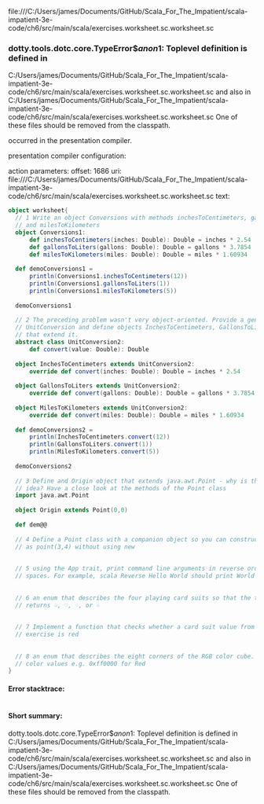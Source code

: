 file:///C:/Users/james/Documents/GitHub/Scala_For_The_Impatient/scala-impatient-3e-code/ch6/src/main/scala/exercises.worksheet.sc.worksheet.sc
### dotty.tools.dotc.core.TypeError$$anon$1: Toplevel definition <error> is defined in
  C:/Users/james/Documents/GitHub/Scala_For_The_Impatient/scala-impatient-3e-code/ch6/src/main/scala/exercises.worksheet.sc.worksheet.sc
and also in
  C:/Users/james/Documents/GitHub/Scala_For_The_Impatient/scala-impatient-3e-code/ch6/src/main/scala/exercises.worksheet.sc.worksheet.sc
One of these files should be removed from the classpath.

occurred in the presentation compiler.

presentation compiler configuration:


action parameters:
offset: 1686
uri: file:///C:/Users/james/Documents/GitHub/Scala_For_The_Impatient/scala-impatient-3e-code/ch6/src/main/scala/exercises.worksheet.sc.worksheet.sc
text:
```scala
object worksheet{
  // 1 Write an object Conversions with methods inchesToCentimeters, gallonsToLiters,
  // and milesToKilometers
  object Conversions1:
      def inchesToCentimeters(inches: Double): Double = inches * 2.54
      def gallonsToLiters(gallons: Double): Double = gallons * 3.7854
      def milesToKilometers(miles: Double): Double = miles * 1.60934
  
  def demoConversions1 =
      println(Conversions1.inchesToCentimeters(12))
      println(Conversions1.gallonsToLiters(1))
      println(Conversions1.milesToKilometers(5))
  
  demoConversions1    
  
  // 2 The preceding problem wasn't very object-oriented. Provide a general superclass
  // UnitConversion and define objects InchesToCentimeters, GallonsToLiters, MilesToKilometers
  // that extend it.
  abstract class UnitConversion2:
      def convert(value: Double): Double
  
  object InchesToCentimeters extends UnitConversion2:
      override def convert(inches: Double): Double = inches * 2.54    
  
  object GallonsToLiters extends UnitConversion2:
      override def convert(gallons: Double): Double = gallons * 3.7854
  
  object MilesToKilometers extends UnitConversion2:
      override def convert(miles: Double): Double = miles * 1.60934 
  
  def demoConversions2 = 
      println(InchesToCentimeters.convert(12))
      println(GallonsToLiters.convert(1))
      println(MilesToKilometers.convert(5))
  
  demoConversions2    
  
  // 3 Define and Origin object that extends java.awt.Point - why is this actually not a good
  // idea? Have a close look at the methods of the Point class
  import java.awt.Point
  
  object Origin extends Point(0,0)
  
  def dem@@
  
  // 4 Define a Point class with a companion object so you can construct Point instances
  // as point(3,4) without using new
  
  
  // 5 using the App trait, print command line arguments in reverse order, separated by 
  // spaces. For example, scala Reverse Hello World should print World Hello
  
  
  // 6 an enum that describes the four playing card suits so that the toString method
  // returns ♤, ♡, ♢, or ♧
  
  
  // 7 Implement a function that checks whether a card suit value from the preceding 
  // exercise is red
  
  
  // 8 an enum that describes the eight corners of the RGB color cube. As ID's, use the
  // color values e.g. 0xff0000 for Red
}
```



#### Error stacktrace:

```

```
#### Short summary: 

dotty.tools.dotc.core.TypeError$$anon$1: Toplevel definition <error> is defined in
  C:/Users/james/Documents/GitHub/Scala_For_The_Impatient/scala-impatient-3e-code/ch6/src/main/scala/exercises.worksheet.sc.worksheet.sc
and also in
  C:/Users/james/Documents/GitHub/Scala_For_The_Impatient/scala-impatient-3e-code/ch6/src/main/scala/exercises.worksheet.sc.worksheet.sc
One of these files should be removed from the classpath.